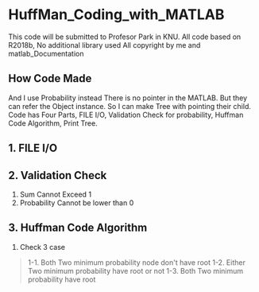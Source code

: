 # HuffMan_Coding_with_MATLAB
This code will be submitted to Profesor Park in KNU.
All code based on R2018b, No additional library used
All copyright by me and matlab_Documentation

## How Code Made
And I use Probability instead
There is no pointer in the MATLAB. But they can refer the Object instance.
So I can make Tree with pointing their child.
Code has Four Parts, FILE I/O, Validation Check for probability, Huffman Code Algorithm, Print Tree.

## 1. FILE I/O

## 2. Validation Check
1. Sum Cannot Exceed 1
2. Probability Cannot be lower than 0

## 3. Huffman Code Algorithm
1. Check 3 case
> 1-1. Both Two minimum probability node don't have root
>1-2. Either Two minimum probability have root or not
>1-3. Both Two minimum probability have root
